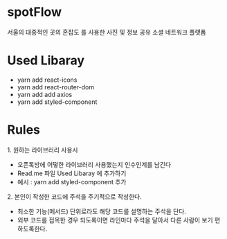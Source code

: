 <h1>spotFlow</h1>

서울의 대중적인 곳의 혼잡도 를 사용한 사진 및 정보 공유 소셜 네트워크  플랫폼


<h1>Used Libaray</h1>
<ul>
  <li> yarn add react-icons </li>
  <li> yarn add react-router-dom </li>
  <li> yarn add add axios </li>
  <li> yarn add styled-component </li>
</ul>  
 
<h1>Rules</h1>
1. 원하는 라이브러리 사용시 
<ul>
  <li>오픈톡방에 어떻한 라이브러리 사용했는지 인수인계를 남긴다</li>
  <li>Read.me 파일 Used Libaray 에 추가하기</li>
  <li>예시 : yarn add styled-component 추가 </li>
</ul>
2. 본인이 작성한 코드에 주석을 주기적으로 작성한다.
<ul>
  <li>최소한 기능(메서드) 단위로라도 해당 코드를 설명하는 주석을 단다.</li>
  <li>외부 코드를 접목한 경우 되도록이면 라인마다 주석을 달아서 다른 사람이 보기 편하도록한다. </li>
</ul>

